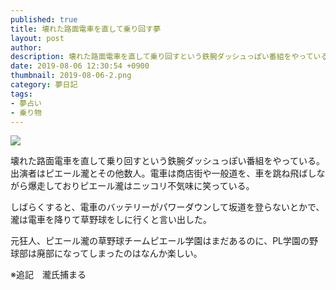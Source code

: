 ```yaml
---
published: true
title: 壊れた路面電車を直して乗り回す夢
layout: post
author: 
description: 壊れた路面電車を直して乗り回すという鉄腕ダッシュっぽい番組をやっている。
date: 2019-08-06 12:30:54 +0900
thumbnail: 2019-08-06-2.png
category: 夢日記
tags:
- 夢占い
- 乗り物
---
```


![]({{site.baseurl}}/assets/img/2019-08-06-2.png)

壊れた路面電車を直して乗り回すという鉄腕ダッシュっぽい番組をやっている。出演者はピエール瀧とその他数人。電車は商店街や一般道を、車を跳ね飛ばしながら爆走しておりピエール瀧はニッコリ不気味に笑っている。

しばらくすると、電車のバッテリーがパワーダウンして坂道を登らないとかで、瀧は電車を降りて草野球をしに行くと言い出した。

元狂人、ピエール瀧の草野球チームピエール学園はまだあるのに、PL学園の野球部は廃部になってしまったのはなんか楽しい。 

※追記　瀧氏捕まる
